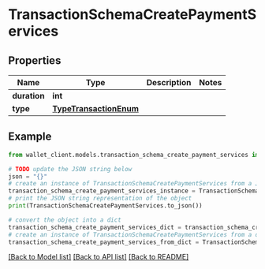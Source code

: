 # TransactionSchemaCreatePaymentServices


## Properties

Name | Type | Description | Notes
------------ | ------------- | ------------- | -------------
**duration** | **int** |  | 
**type** | [**TypeTransactionEnum**](TypeTransactionEnum.md) |  | 

## Example

```python
from wallet_client.models.transaction_schema_create_payment_services import TransactionSchemaCreatePaymentServices

# TODO update the JSON string below
json = "{}"
# create an instance of TransactionSchemaCreatePaymentServices from a JSON string
transaction_schema_create_payment_services_instance = TransactionSchemaCreatePaymentServices.from_json(json)
# print the JSON string representation of the object
print(TransactionSchemaCreatePaymentServices.to_json())

# convert the object into a dict
transaction_schema_create_payment_services_dict = transaction_schema_create_payment_services_instance.to_dict()
# create an instance of TransactionSchemaCreatePaymentServices from a dict
transaction_schema_create_payment_services_from_dict = TransactionSchemaCreatePaymentServices.from_dict(transaction_schema_create_payment_services_dict)
```
[[Back to Model list]](../README.md#documentation-for-models) [[Back to API list]](../README.md#documentation-for-api-endpoints) [[Back to README]](../README.md)


